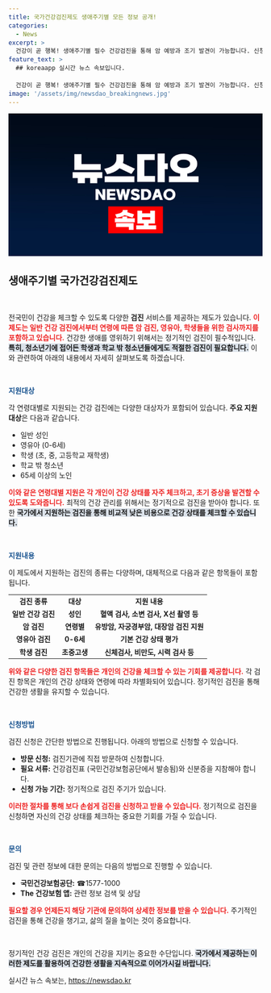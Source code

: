 ```yaml
---
title: 국가건강검진제도 생애주기별 모든 정보 공개!
categories:
  - News
excerpt: >
  건강이 곧 행복! 생애주기별 필수 건강검진을 통해 암 예방과 조기 발견이 가능합니다. 신청 방법과 지원 내용을 확인하고, 건강한 미래를 위한 첫 발걸음을 내딛으세요!
feature_text: >
  ## koreaapp 실시간 뉴스 속보입니다.

  건강이 곧 행복! 생애주기별 필수 건강검진을 통해 암 예방과 조기 발견이 가능합니다. 신청 방법과 지원 내용을 확인하고, 건강한 미래를 위한 첫 발걸음을 내딛으세요!
image: '/assets/img/newsdao_breakingnews.jpg'
---
```


<p><img src="/assets/img/newsdao_breakingnews.jpg" alt="koreaapp 속보" /></p>

<h2 data-ke-size="size26">생애주기별 국가건강검진제도</h2>

<p data-ke-size="size16">&nbsp;</p>

<p>전국민이 건강을 체크할 수 있도록 다양한 <b>검진</b> 서비스를 제공하는 제도가 있습니다. <b><span style="color: #ee2323;">이 제도는 일반 건강 검진에서부터 연령에 따른 암 검진, 영유아, 학생들을 위한 검사까지를 포함하고 있습니다.</span></b> 건강한 생애를 영위하기 위해서는 정기적인 검진이 필수적입니다. <b><span style="background-color: #21538527;">특히, 청소년기에 접어든 학생과 학교 밖 청소년들에게도 적절한 검진이 필요합니다.</span></b> 이와 관련하여 아래의 내용에서 자세히 살펴보도록 하겠습니다.</p>

<p data-ke-size="size16">&nbsp;</p>

<p><b><span style="color: #1a5490;">지원대상</span></b></p>

<p>각 연령대별로 지원되는 건강 검진에는 다양한 대상자가 포함되어 있습니다. <b>주요 지원대상</b>은 다음과 같습니다. </p>

<ul>
    <li>일반 성인</li>
    <li>영유아 (0-6세)</li>
    <li>학생 (초, 중, 고등학교 재학생)</li>
    <li>학교 밖 청소년</li>
    <li>65세 이상의 노인</li>
</ul>

<p><b><span style="color: #ee2323;">이와 같은 연령대별 지원은 각 개인이 건강 상태를 자주 체크하고, 초기 증상을 발견할 수 있도록 도와줍니다.</span></b> 최적의 건강 관리를 위해서는 정기적으로 검진을 받아야 합니다. 또한 <b><span style="background-color: #21538527;">국가에서 지원하는 검진을 통해 비교적 낮은 비용으로 건강 상태를 체크할 수 있습니다.</span></b></p>

<p data-ke-size="size16">&nbsp;</p>

<p><b><span style="color: #1a5490;">지원내용</span></b></p>

<p>이 제도에서 지원하는 검진의 종류는 다양하며, 대체적으로 다음과 같은 항목들이 포함됩니다.</p>

<table>
    <tr>
        <td style="text-align: center; height: 17px;"><b>검진 종류</b></td>
        <td style="text-align: center; height: 17px;"><b>대상</b></td>
        <td style="text-align: center; height: 17px;"><b>지원 내용</b></td>
    </tr>
    <tr>
        <td style="text-align: center; height: 17px;"><b>일반 건강 검진</b></td>
        <td style="text-align: center; height: 17px;"><b>성인</b></td>
        <td style="text-align: center; height: 17px;"><b>혈액 검사, 소변 검사, X선 촬영 등</b></td>
    </tr>
    <tr>
        <td style="text-align: center; height: 17px;"><b>암 검진</b></td>
        <td style="text-align: center; height: 17px;"><b>연령별</b></td>
        <td style="text-align: center; height: 17px;"><b>유방암, 자궁경부암, 대장암 검진 지원</b></td>
    </tr>
    <tr>
        <td style="text-align: center; height: 17px;"><b>영유아 검진</b></td>
        <td style="text-align: center; height: 17px;"><b>0-6세</b></td>
        <td style="text-align: center; height: 17px;"><b>기본 건강 상태 평가</b></td>
    </tr>
    <tr>
        <td style="text-align: center; height: 17px;"><b>학생 검진</b></td>
        <td style="text-align: center; height: 17px;"><b>초중고생</b></td>
        <td style="text-align: center; height: 17px;"><b>신체검사, 비만도, 시력 검사 등</b></td>
    </tr>
</table>

<p><b><span style="color: #ee2323;">위와 같은 다양한 검진 항목들은 개인의 건강을 체크할 수 있는 기회를 제공합니다.</span></b> 각 검진 항목은 개인의 건강 상태와 연령에 따라 차별화되어 있습니다. 정기적인 검진을 통해 건강한 생활을 유지할 수 있습니다.</p>

<p data-ke-size="size16">&nbsp;</p>

<p><b><span style="color: #1a5490;">신청방법</span></b></p>

<p>검진 신청은 간단한 방법으로 진행됩니다. 아래의 방법으로 신청할 수 있습니다.</p>

<ul>
    <li><b>방문 신청:</b> 검진기관에 직접 방문하여 신청합니다.</li>
    <li><b>필요 서류:</b> 건강검진표 (국민건강보험공단에서 발송됨)와 신분증을 지참해야 합니다.</li>
    <li><b>신청 가능 기간:</b> 정기적으로 검진 주기가 있습니다.</li>
</ul>

<p><b><span style="color: #ee2323;">이러한 절차를 통해 보다 손쉽게 검진을 신청하고 받을 수 있습니다.</span></b> 정기적으로 검진을 신청하면 자신의 건강 상태를 체크하는 중요한 기회를 가질 수 있습니다.</p>

<p data-ke-size="size16">&nbsp;</p>

<p><b><span style="color: #1a5490;">문의</span></b></p>

<p>검진 및 관련 정보에 대한 문의는 다음의 방법으로 진행할 수 있습니다.</p>

<ul>
    <li><b>국민건강보험공단:</b> ☎1577-1000</li>
    <li><b>The 건강보험 앱:</b> 관련 정보 검색 및 상담</li>
</ul>

<p><b><span style="color: #ee2323;">필요할 경우 언제든지 해당 기관에 문의하여 상세한 정보를 받을 수 있습니다.</span></b> 주기적인 검진을 통해 건강을 챙기고, 삶의 질을 높이는 것이 중요합니다.</p>

<p data-ke-size="size16">&nbsp;</p>

<p>정기적인 건강 검진은 개인의 건강을 지키는 중요한 수단입니다. <b><span style="background-color: #21538527;">국가에서 제공하는 이러한 제도를 활용하여 건강한 생활을 지속적으로 이어가시길 바랍니다.</span></b> </p>
실시간 뉴스 속보는, <a href="https://newsdao.kr" rel="dofollow">https://newsdao.kr</a>


